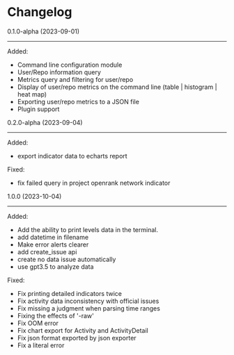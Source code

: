 Changelog
=========

0.1.0-alpha (2023-09-01)

------------------
Added:

- Command line configuration module
- User/Repo information query
- Metrics query and filtering for user/repo
- Display of user/repo metrics on the command line (table | histogram | heat map)
- Exporting user/repo metrics to a JSON file
- Plugin support

0.2.0-alpha (2023-09-04)

------------------
Added:

- export indicator data to echarts report

Fixed:

- fix failed query in project openrank network indicator

1.0.0 (2023-10-04)

------------------
Added:

- Add the ability to print levels data in the terminal.
- add datetime in filename
- Make error alerts clearer
- add create_issue api
- create no data issue automatically
- use gpt3.5 to analyze data

Fixed:

- Fix printing detailed indicators twice
- Fix activity data inconsistency with official issues
- Fix missing a judgment when parsing time ranges
- Fixing the effects of '-raw'
- Fix OOM error
- Fix chart export for Activity and ActivityDetail
- Fix json format exported by json exporter
- Fix a literal error
